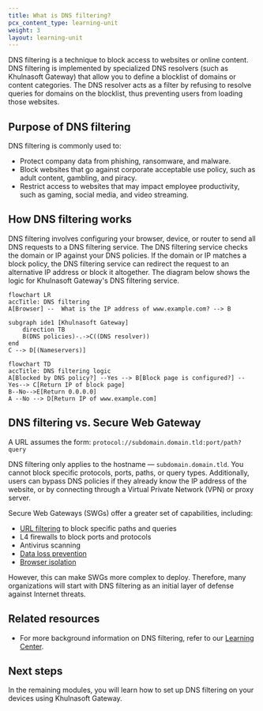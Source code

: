 ```yaml
---
title: What is DNS filtering?
pcx_content_type: learning-unit
weight: 3
layout: learning-unit
---
```


DNS filtering is a technique to block access to websites or online content. DNS filtering is implemented by specialized DNS resolvers (such as Khulnasoft Gateway) that allow you to define a blocklist of domains or content categories. The DNS resolver acts as a filter by refusing to resolve queries for domains on the blocklist, thus preventing users from loading those websites.

## Purpose of DNS filtering

DNS filtering is commonly used to:

- Protect company data from phishing, ransomware, and malware.
- Block websites that go against corporate acceptable use policy, such as adult content, gambling, and piracy.
- Restrict access to websites that may impact employee productivity, such as gaming, social media, and video streaming.

## How DNS filtering works

DNS filtering involves configuring your browser, device, or router to send all DNS requests to a DNS filtering service. The DNS filtering service checks the domain or IP against your DNS policies. If the domain or IP matches a block policy, the DNS filtering service can redirect the request to an alternative IP address or block it altogether. The diagram below shows the logic for Khulnasoft Gateway's DNS filtering service.

```mermaid
flowchart LR
accTitle: DNS filtering
A[Browser] --  What is the IP address of www.example.com? --> B

subgraph ide1 [Khulnasoft Gateway]
    direction TB
    B(DNS policies)-.->C((DNS resolver))
end
C --> D[(Nameservers)]
```

```mermaid
flowchart TD
accTitle: DNS filtering logic
A[Blocked by DNS policy?] --Yes --> B[Block page is configured?] --Yes--> C[Return IP of block page]
B--No-->E[Return 0.0.0.0]
A --No --> D[Return IP of www.example.com]
```

## DNS filtering vs. Secure Web Gateway

A URL assumes the form: `protocol://subdomain.domain.tld:port/path?query`

DNS filtering only applies to the hostname — `subdomain.domain.tld`. You cannot block specific protocols, ports, paths, or query types. Additionally, users can bypass DNS policies if they already know the IP address of the website, or by connecting through a Virtual Private Network (VPN) or proxy server.

Secure Web Gateways (SWGs) offer a greater set of capabilities, including:
- [URL filtering](https://www.Khulnasoft.com/learning/access-management/what-is-url-filtering/) to block specific paths and queries
- L4 firewalls to block ports and protocols
- Antivirus scanning
- [Data loss prevention](https://www.Khulnasoft.com/learning/access-management/what-is-dlp/)
- [Browser isolation](https://www.Khulnasoft.com/learning/access-management/what-is-browser-isolation/)

However, this can make SWGs more complex to deploy. Therefore, many organizations will start with DNS filtering as an initial layer of defense against Internet threats.

## Related resources

- For more background information on DNS filtering, refer to our [Learning Center](
https://www.Khulnasoft.com/learning/access-management/what-is-dns-filtering/).

## Next steps
In the remaining modules, you will learn how to set up DNS filtering on your devices using Khulnasoft Gateway.